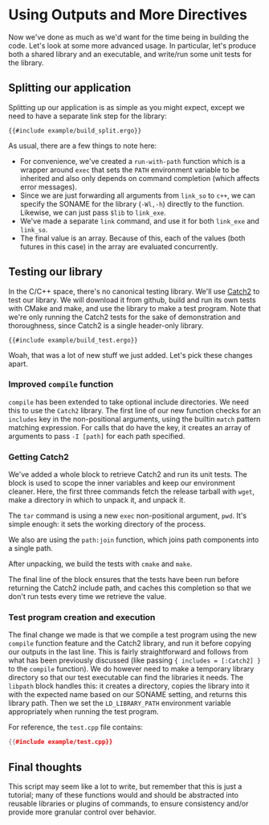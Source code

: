 # Using Outputs and More Directives

Now we've done as much as we'd want for the time being in building the code.
Let's look at some more advanced usage. In particular, let's produce both a
shared library and an executable, and write/run some unit tests for the library.

## Splitting our application
Splitting up our application is as simple as you might expect, except we need to
have a separate link step for the library:

```ergo
{{#include example/build_split.ergo}}
```

As usual, there are a few things to note here:

* For convenience, we've created a `run-with-path` function which is a wrapper
  around `exec` that sets the `PATH` environment variable to be inherited and
  also only depends on command completion (which affects error messages).
* Since we are just forwarding all arguments from `link_so` to `c++`, we can
  specify the SONAME for the library (`-Wl,-h`) directly to the function.
  Likewise, we can just pass `$lib` to `link_exe`.
* We've made a separate `link` command, and use it for both `link_exe` and
  `link_so`.
* The final value is an array. Because of this, each of the values (both futures
  in this case) in the array are evaluated concurrently.

## Testing our library
In the C/C++ space, there's no canonical testing library. We'll use [Catch2][]
to test our library. We will download it from github, build and run its own
tests with CMake and make, and use the library to make a test program. Note that
we're only running the Catch2 tests for the sake of demonstration and
thoroughness, since Catch2 is a single header-only library.

```ergo
{{#include example/build_test.ergo}}
```

Woah, that was a lot of new stuff we just added. Let's pick these changes apart.

### Improved `compile` function
`compile` has been extended to take optional include directories. We need this
to use the `Catch2` library. The first line of our new function checks for an
`includes` key in the non-positional arguments, using the builtin `match`
pattern matching expression. For calls that do have the key, it creates an array
of arguments to pass `-I [path]` for each path specified.

### Getting Catch2
We've added a whole block to retrieve Catch2 and run its unit tests. The block
is used to scope the inner variables and keep our environment cleaner. Here, the
first three commands fetch the release tarball with `wget`, make a directory in
which to unpack it, and unpack it.

The `tar` command is using a new `exec` non-positional argument, `pwd`. It's
simple enough: it sets the working directory of the process.

We also are using the `path:join` function, which joins path components into a
single path.

After unpacking, we build the tests with `cmake` and `make`.

The final line of the block ensures that the tests have been run before
returning the Catch2 include path, and caches this completion so that we don't
run tests every time we retrieve the value.

### Test program creation and execution
The final change we made is that we compile a test program using the new
`compile` function feature and the Catch2 library, and run it before copying our
outputs in the last line. This is fairly straightforward and follows from what
has been previously discussed (like passing `{ includes = [:Catch2] }` to the
`compile` function). We do however need to make a temporary library directory so
that our test executable can find the libraries it needs. The `libpath` block
handles this: it creates a directory, copies the library into it with the
expected name based on our SONAME setting, and returns this library path. Then
we set the `LD_LIBRARY_PATH` environment variable appropriately when running the
test program.

For reference, the `test.cpp` file contains:

```c++
{{#include example/test.cpp}}
```

## Final thoughts
This script may seem like a lot to write, but remember that this is just a
tutorial; many of these functions would and should be abstracted into reusable
libraries or plugins of commands, to ensure consistency and/or provide more
granular control over behavior.

[Catch2]: https://github.com/catchorg/Catch2
